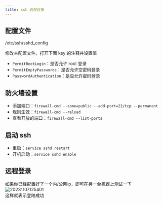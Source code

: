 ```yaml
---
title: ssh 远程连接
---
```


## 配置文件

/etc/ssh/sshd_config  

修改主配置文件，打开下面 key 的注释并设置值
- `PermitRootLogin`：是否允许 root 登录
- `PermitEmptyPasswords`：是否允许空密码登录
- `PasswordAuthentication`：是否允许密码登录

## 防火墙设置

- 添加端口：`firewall-cmd --zone=public --add-port=22/tcp --permanent`
- 规则生效：`firewall-cmd --reload`
- 查看开放的端口：`firewall-cmd --list-ports`

## 启动 ssh

- 重启：`service sshd restart`
- 开机启动：`service sshd enable`

## 远程登录

如果你已经配置好了一个内/公网ip，即可在另一台机器上测试一下  
![20231107125401](https://cr-demo-blog-1308117710.cos.ap-nanjing.myqcloud.com/chivas-regal/20231107125401.png)  
这样就表示登陆成功  


